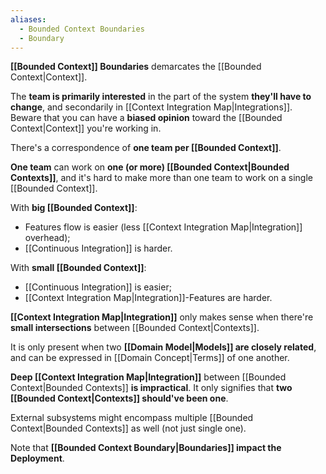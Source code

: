 ```yaml
---
aliases:
  - Bounded Context Boundaries
  - Boundary
---
```

**[[Bounded Context]] Boundaries** demarcates the [[Bounded Context|Context]].

The **team is primarily interested** in the part of the system **they'll have to change**, and secondarily in [[Context Integration Map|Integrations]]. Beware that you can have a **biased opinion** toward the [[Bounded Context|Context]] you're working in.

There's a correspondence of **one team per [[Bounded Context]]**.

**One team** can work on **one (or more) [[Bounded Context|Bounded Contexts]]**, and it's hard to make more than one team to work on a single [[Bounded Context]].

With **big [[Bounded Context]]**:
- Features flow is easier (less [[Context Integration Map|Integration]] overhead);
- [[Continuous Integration]] is harder.

With **small [[Bounded Context]]**:
- [[Continuous Integration]] is easier;
- [[Context Integration Map|Integration]]-Features are harder.

**[[Context Integration Map|Integration]]** only makes sense when there're **small intersections** between [[Bounded Context|Contexts]]. 

It is only present when two **[[Domain Model|Models]] are closely related**, and can be expressed in [[Domain Concept|Terms]] of one another.

**Deep [[Context Integration Map|Integration]]** between [[Bounded Context|Bounded Contexts]] **is impractical**.
It only signifies that **two [[Bounded Context|Contexts]] should've been one**.

External subsystems might encompass multiple [[Bounded Context|Bounded Contexts]] as well (not just single one).

Note that **[[Bounded Context Boundary|Boundaries]] impact the Deployment**.
